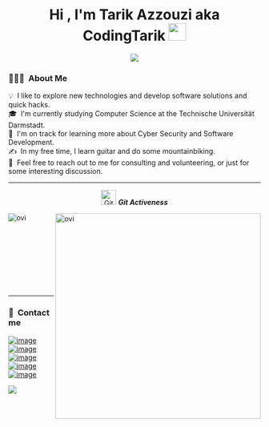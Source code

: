 <h1 align="center">Hi , I'm Tarik Azzouzi aka CodingTarik <img src="https://media.giphy.com/media/hvRJCLFzcasrR4ia7z/giphy.gif" width="35"></h1>
<p align="center"><img src="https://readme-typing-svg.herokuapp.com?lines=Computer+Science+Student;Full+Stack+Developer;Cybersecurity+Enthusiast;Always%20learning%20new%20things&center=true&width=500&height=50"></p>

### 👨🏻‍💻 &nbsp;About Me

💡 &nbsp;I like to explore new technologies and develop software solutions and quick hacks.\
🎓 &nbsp;I'm currently studying Computer Science at the Technische Universität Darmstadt.\
🌱 &nbsp;I'm on track for learning more about Cyber Security and Software Development.\
✍️ &nbsp;In my free time, I learn guitar and do some mountainbiking.\
💬 &nbsp;Feel free to reach out to me for consulting and volunteering, or just for some interesting discussion.

<hr>
  <p align="center">
 <img src="https://media.giphy.com/media/W5eoZHPpUx9sapR0eu/giphy.gif" width="30px" height="30px" alt="Git"/>&nbsp;<i><b>Git Activeness</b></i></p>
 
<p><img align="left" src="https://github-readme-stats.vercel.app/api/top-langs?username=CodingTarik&show_icons=true&locale=en&layout=compact&theme=tokyonight&langs_count=10" alt="ovi" /></p>
<p>&nbsp;<img align="right" src="https://github-readme-stats.vercel.app/api?username=CodingTarik&show_icons=true&locale=en&theme=tokyonight&include_all_commits=true" alt="ovi" width="410" /></p>
<br><br><br><br><br><br><br>

<hr>

### 🎫 &nbsp;Contact me
[![image](https://img.shields.io/badge/LinkedIn-0077B5?style=for-the-badge&logo=linkedin&logoColor=white)](https://www.linkedin.com/in/tarik-azzouzi)
[![image](https://img.shields.io/badge/Discord-7289DA?style=for-the-badge&logo=discord&logoColor=white)](https://discord.gg/xggTvK2)
[![image](https://img.shields.io/badge/Fiverr-19A463?style=for-the-badge&logo=fiverr&logoColor=white)](https://www.fiverr.com/cyberta)
[![image](https://img.shields.io/badge/UpWork-19A463?style=for-the-badge&logo=upwork&logoColor=white)](https://www.upwork.com/freelancers/~0101a6aba597d68908)
[![image](https://img.shields.io/badge/HackTheBox-141D2B?style=for-the-badge&logo=hackthebox&logoColor=white)](https://app.hackthebox.eu/profile/477139)
 
![](https://visitor-badge.glitch.me/badge?page_id=CodingTarik.CodingTarik)

<!--- [![image](https://img.shields.io/badge/Instagram-E4405F?style=for-the-badge&logo=instagram&logoColor=white)](https://www.instagram.com/tarik_1211) -->
